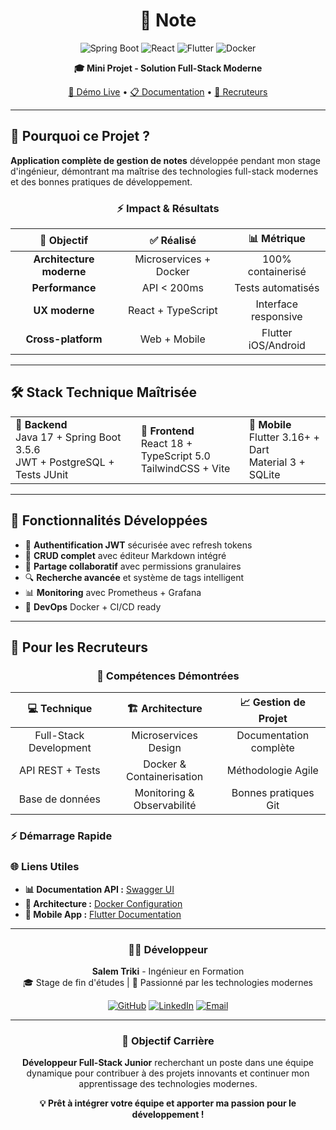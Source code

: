 <div align="center">

# 📝 Note

![Spring Boot](https://img.shields.io/badge/Spring_Boot-3.5.6-6DB33F?style=for-the-badge&logo=spring&logoColor=white)
![React](https://img.shields.io/badge/React-18-61DAFB?style=for-the-badge&logo=react&logoColor=white)
![Flutter](https://img.shields.io/badge/Flutter-3.16-02569B?style=for-the-badge&logo=flutter&logoColor=white)
![Docker](https://img.shields.io/badge/Docker-Ready-2496ED?style=for-the-badge&logo=docker&logoColor=white)

**🎓 Mini Projet - Solution Full-Stack Moderne**

[🚀 Démo Live](#) • [📋 Documentation](#) • [💼 Recruteurs](#-pour-les-recruteurs)

</div>

---

## 🎯 **Pourquoi ce Projet ?**

**Application complète de gestion de notes** développée pendant mon stage d'ingénieur, démontrant ma maîtrise des technologies full-stack modernes et des bonnes pratiques de développement.

<div align="center">

### ⚡ **Impact & Résultats**

| 🎯 **Objectif** | ✅ **Réalisé** | 📊 **Métrique** |
|:---:|:---:|:---:|
| **Architecture moderne** | Microservices + Docker | 100% containerisé |
| **Performance** | API < 200ms | Tests automatisés |
| **UX moderne** | React + TypeScript | Interface responsive |
| **Cross-platform** | Web + Mobile | Flutter iOS/Android |

</div>

---

## 🛠️ **Stack Technique Maîtrisée**

<table>
<tr>
<td><strong>🚀 Backend</strong><br>Java 17 + Spring Boot 3.5.6<br>JWT + PostgreSQL + Tests JUnit</td>
<td><strong>📱 Frontend</strong><br>React 18 + TypeScript 5.0<br>TailwindCSS + Vite</td>
<td><strong>📱 Mobile</strong><br>Flutter 3.16+ + Dart<br>Material 3 + SQLite</td>
</tr>
</table>

---

## 🚀 **Fonctionnalités Développées**

- 🔐 **Authentification JWT** sécurisée avec refresh tokens
- 📝 **CRUD complet** avec éditeur Markdown intégré  
- 👥 **Partage collaboratif** avec permissions granulaires
- 🔍 **Recherche avancée** et système de tags intelligent
- 📊 **Monitoring** avec Prometheus + Grafana
- 🐳 **DevOps** Docker + CI/CD ready

---

## 💼 **Pour les Recruteurs**

<div align="center">

### 🎯 **Compétences Démontrées**

</div>

| **💻 Technique** | **🏗️ Architecture** | **📈 Gestion de Projet** |
|:---:|:---:|:---:|
| Full-Stack Development | Microservices Design | Documentation complète |
| API REST + Tests | Docker & Containerisation | Méthodologie Agile |
| Base de données | Monitoring & Observabilité | Bonnes pratiques Git |

### ⚡ **Démarrage Rapide**

### 🌐 **Liens Utiles**
- **📊 Documentation API :** [Swagger UI](http://localhost:8080/swagger-ui.html)
- **🐳 Architecture :** [Docker Configuration](docker/)
- **📱 Mobile App :** [Flutter Documentation](mobile/)

---

<div align="center">

### 👨‍💻 **Développeur**

**Salem Triki** - Ingénieur en Formation  
🎓 Stage de fin d'études | 🚀 Passionné par les technologies modernes

[![GitHub](https://img.shields.io/badge/GitHub-Trikisalem-181717?style=flat&logo=github)](https://github.com/Trikisalem)
[![LinkedIn](https://img.shields.io/badge/LinkedIn-Salem_Triki-0A66C2?style=flat&logo=linkedin)](https://linkedin.com/in/salem-triki)
[![Email](https://img.shields.io/badge/Email-Contact-EA4335?style=flat&logo=gmail)](mailto:salem.triki@example.com)

---

### 🎯 **Objectif Carrière**

**Développeur Full-Stack Junior** recherchant un poste dans une équipe dynamique pour contribuer à des projets innovants et continuer mon apprentissage des technologies modernes.

**💡 Prêt à intégrer votre équipe et apporter ma passion pour le développement !**

</div>

